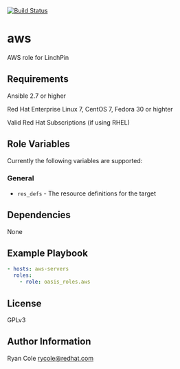 [![Build Status](https://travis-ci.com/oasis-roles/aws.svg?branch=master)](https://travis-ci.com/oasis-roles/aws)

aws
===========

AWS role for LinchPin

Requirements
------------

Ansible 2.7 or higher

Red Hat Enterprise Linux 7, CentOS 7, Fedora 30 or highter

Valid Red Hat Subscriptions (if using RHEL)

Role Variables
--------------

Currently the following variables are supported:

### General

* `res_defs` - The resource definitions for the target

Dependencies
------------

None

Example Playbook
----------------

```yaml
- hosts: aws-servers
  roles:
    - role: oasis_roles.aws
```

License
-------

GPLv3

Author Information
------------------

Ryan Cole <rycole@redhat.com>

